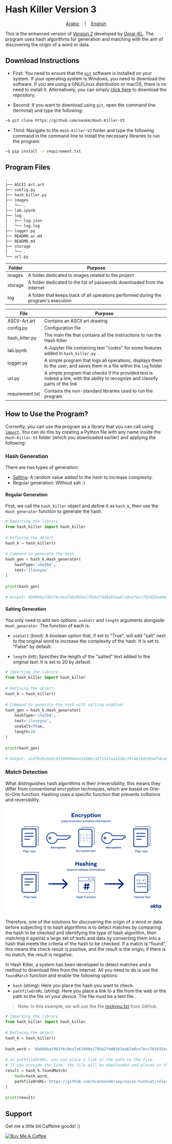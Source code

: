 # Hash Killer Version 3

<p align="center">
  <a href="https://github.com/oaokm/Hash-Killer-V3/blob/main/READMD.ar.md">Arabic</a>
  &nbsp;&nbsp;&nbsp;|&nbsp;&nbsp;&nbsp;
  <a href="https://github.com/oaokm/Hash-Killer-V3/blob/main/README.md">English</a>
</p>

This is the enhanced version of [Version 2](https://github.com/Omar-KL/Hash_Killer.V2) developed by [Omar-KL](https://github.com/Omar-KL). The program uses hash algorithms for generation and matching with the aim of discovering the origin of a word or data.

## Download Instructions

* First: You need to ensure that the [`git`](https://git-scm.com/downloads) software is installed on your system. If your operating system is Windows, you need to download the software. If you are using a GNU/Linux distribution or macOS, there is no need to install it. Alternatively, you can simply [click here](https://github.com/oaokm/Hash-Killer-V3/archive/refs/heads/main.zip) to download the repository.

* Second: If you want to download using `git`, open the command line (terminal) and type the following:

```sh
~$ git clone https://github.com/oaokm/Hash-Killer-V3
```

* Third: Navigate to the `Hash-Killer-V3` folder and type the following command in the command line to install the necessary libraries to run the program:

```sh
~$ pip install -r requirement.txt
```

## Program Files

```
.
├── ASCII-Art.art
├── config.py
├── hash_killer.py
├── images
│   └── .
├── lab.ipynb
├── log
│   ├── log.json
│   └── log.log
├── logger.py
├── READMD.ar.md
├── READMD.md
├── storage
│   └── .
└── url.py
```

| Folder | Purpose |
| ------ | ------ |
| images | A folder dedicated to images related to the project |
| storage | A folder dedicated to the list of passwords downloaded from the internet |
| log | A folder that keeps track of all operations performed during the program's execution |

| File | Purpose |
| ------ | ------ |
| ASCII-Art.art | Contains an ASCII art drawing |
| config.py | Configuration file |
| hash_killer.py | The main file that contains all the instructions to run the Hash Killer |
| lab.ipynb | A Jupyter file containing test "codes" for some features added in `hash_killer.py` |
| logger.py | A simple program that logs all operations, displays them to the user, and saves them in a file within the `log` folder |
| url.py | A simple program that checks if the provided text is indeed a link, with the ability to recognize and classify parts of the link |
| requirement.txt | Contains the non-standard libraries used to run the program |

## How to Use the Program?

Currently, you can use the program as a library that you can call using [`import`](https://docs.python.org/3/reference/import.html). You can do this by creating a Python file with any name inside the `Hash-Killer-V3` folder (which you downloaded earlier) and applying the following:

### Hash Generation
There are two types of generation:

* [Salting](https://en.wikipedia.org/wiki/Salt_%28cryptography%29): A random value added to the hash to increase complexity.
* Regular generation: Without salt :)

#### Regular Generation

First, we call the `hash_killer` object and define it as `hash_k`, then use the `Hash_generater` function to generate the hash.

```py
# Importing the library
from hash_killer import hash_killer

# Defining the object
hash_k = hash_killer()

# Command to generate the hash  
hash_gen = hash_k.Hash_generater(
    hashType='sha384', 
    text='iloveyou'
)

print(hash_gen)

# Output: 6b008bafd02f6c9ea7a63996e1705b2fdd8163aa67a0ce7ecc783432ea0eac1a6a43340855b89fb5cbb8508065ff1ac7
```

#### Salting Generation

You only need to add two options: `useSalt` and `length` arguments alongside `Hash_generater`.
The function of each is:

* `useSalt` (bool): A boolean option that, if set to "True", will add "salt" next to the original word to increase the complexity of the hash. It is set to "False" by default.

* `length` (int): Specifies the length of the "salted" text added to the original text. It is set to 20 by default.

```py
# Importing the library
from hash_killer import hash_killer

# Defining the object
hash_k = hash_killer()

# Command to generate the hash with salting enabled
hash_gen = hash_k.Hash_generater(
    hashType='sha384', 
    text='iloveyou',
    useSalt=True,
    length=20
)

print(hash_gen)

# Output: a1df82bc9a5c95f80694aea32686c32f13afaa1b3bc701461045d6ed74ca87745a9db80ae971813be81edde29203ae6b
```

### Match Detection
What distinguishes hash algorithms is their irreversibility; this means they differ from conventional encryption techniques, which are based on One-to-One function. Hashing uses a specific function that prevents collisions and reversibility.

![hashing-vs-encryption](https://github.com/oaokm/Hash-Killer-V3/blob/main/images/hashing-vs-encryption.png?raw=true)

Therefore, one of the solutions for discovering the origin of a word or data before subjecting it to hash algorithms is to detect matches by comparing the hash to be checked and identifying the type of hash algorithm, then matching it against a large set of texts and data by converting them into a hash that meets the criteria of the hash to be checked. If a match is "found", this means the check result is positive, and the result is the origin; if there is no match, the result is negative.

In Hash Killer, a system has been developed to detect matches and a method to download files from the internet. All you need to do is use the `foundMatch` function and enable the following options:

* `hash` (string): Here you place the hash you want to check.
* `pathfileOrURL` (string): Here you place a link to a file from the web or the path to the file on your device. The file must be a text file.

> Note: In this example, we will use the file [rockyou.txt](https://github.com/brannondorsey/naive-hashcat/releases/download/data/rockyou.txt) from GitHub.

```py
# Importing the library
from hash_killer import hash_killer

# Defining the object
hash_k = hash_killer()

hash_word = '6b008bafd02f6c9ea7a63996e1705b2fdd8163aa67a0ce7ecc783432ea0eac1a6a43340855b89fb5cbb8508065ff1ac7'

# In pathfileOrURL, you can place a link or the path to the file.
# If you provide the link, the file will be downloaded and placed in the `./storage` folder.
result = hash_k.foundMatch(
    hash=hash_word,
    pathfileOrURL='https://github.com/brannondorsey/naive-hashcat/releases/download/data/rockyou.txt'
)

print(result)
```

## Support
Get me a little bit Caffeine goods! :)

<a href="https://www.buymeacoffee.com/oaokm" target="_blank"><img src="https://cdn.buymeacoffee.com/buttons/v2/default-yellow.png" alt="Buy Me A Coffee" style="height: 60px !important;width: 217px !important;" ></a>

